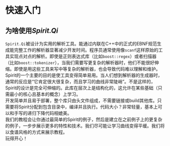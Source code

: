# 快速入门
## 为啥使用*Spirit.Qi*
`Spirit.Qi`被设计为实用的解析工具。能通过内联在C++中的正式的EBNF规范生成能完整工作的解析器显著减少开发时间。程序员通常使用像`scanf`这样原始的工具实现点对点的解析。即使是正则表达式库（比如`boost::regex`）或者扫描器（比如`boost::tokenizer`），当我们需要写更复杂的解析器时，他们不能很好伸缩。即使是用这些工具来写中等复杂的解析器，也会导致代码难以理解和维护。  
Spirit的一个主要的目的是使工具变得简单易用。当人们想到解析器的生成器时，通常的反应是“它肯定很大很复杂，而且学习的曲线非常陡峭”。不是这样的，Spirit的设计是完全可伸缩的。此库在层次上是结构化的，这允许在某些基础（只需最小的核心且基本的概念）上学习。  
开发简单并且易于部署，整个库只由头文件组成，不需要链接或build其他库。只需要将Spirit分配到包含目录中，编译并且执行。代码大小？非常轻量，基本上可以和手写的递归下降代码相媲美。  
我们的教程会让你通过最简单的Spirit的例子，然后是建立在之前例子上的更复杂的例子，一步步展示更多的特性和技术。我们尽可能让学习曲线变得平缓。我们将以食谱风格的方式来展示教程。  
玩得开心！  